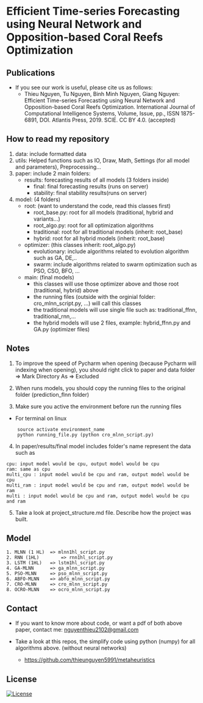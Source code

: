 # Efficient Time-series Forecasting using Neural Network and Opposition-based Coral Reefs Optimization

## Publications
* If you see our work is useful, please cite us as follows:
    * Thieu Nguyen, Tu Nguyen, Binh Minh Nguyen, Giang Nguyen: Efficient Time-series Forecasting using Neural Network and Opposition-based Coral Reefs Optimization. International Journal of Computational Intelligence Systems, Volume, Issue, pp., ISSN 1875-6891, DOI. Atlantis Press, 2019. SCIE. CC BY 4.0. (accepted)
    
## How to read my repository
1. data: include formatted data
2. utils: Helped functions such as IO, Draw, Math, Settings (for all model and parameters), Preprocessing...
3. paper: include 2 main folders: 
    * results: forecasting results of all models (3 folders inside) 
        * final: final forecasting results (runs on server)
        * stability: final stability results(runs on server)
4. model: (4 folders) 
    * root: (want to understand the code, read this classes first)
        * root_base.py: root for all models (traditional, hybrid and variants...) 
        * root_algo.py: root for all optimization algorithms
        * traditional: root for all traditional models (inherit: root_base)
        * hybrid: root for all hybrid models (inherit: root_base)
    * optimizer: (this classes inherit: root_algo.py)
        * evolutionary: include algorithms related to evolution algorithm such as GA, DE,..
        * swarm: include algorithms related to swarm optimization such as PSO, CSO, BFO, ...
    * main: (final models)
        * this classes will use those optimizer above and those root (traditional, hybrid) above 
        * the running files (outside with the orginial folder: cro_mlnn_script.py, ...) will call this classes
        * the traditional models will use single file such as: traditional_ffnn, traditional_rnn,...
        * the hybrid models will use 2 files, example: hybrid_ffnn.py and GA.py (optimizer files)

    
## Notes
1. To improve the speed of Pycharm when opening (because Pycharm will indexing when opening), you should right click to 
paper and data folder => Mark Directory As  => Excluded

2. When runs models, you should copy the running files to the original folder (prediction_flnn folder)

3. Make sure you active the environment before run the running files 
* For terminal on linux
```code
    source activate environment_name 
    python running_file.py (python cro_mlnn_script.py)
```
4. In paper/results/final model includes folder's name represent the data such as 
```code
cpu: input model would be cpu, output model would be cpu 
ram: same as cpu
multi_cpu : input model would be cpu and ram, output model would be cpu 
multi_ram : input model would be cpu and ram, output model would be ram
multi : input model would be cpu and ram, output model would be cpu and ram
```
5. Take a look at project_structure.md file.  Describe how the project was built.

## Model
```code
1. MLNN (1 HL) 	=> mlnn1hl_script.py
2. RNN (1HL)		=> rnn1hl_script.py
3. LSTM (1HL)	=> lstm1hl_script.py
4. GA-MLNN 		=> ga_mlnn_script.py
5. PSO-MLNN 	=> pso_mlnn_script.py
6. ABFO-MLNN 	=> abfo_mlnn_script.py
7. CRO-MLNN 	=> cro_mlnn_script.py
8. OCRO-MLNN 	=> ocro_mlnn_script.py
```

## Contact
* If you want to know more about code, or want a pdf of both above paper, contact me: nguyenthieu2102@gmail.com

* Take a look at this repos, the simplify code using python (numpy) for all algorithms above. (without neural networks)
	
	* https://github.com/thieunguyen5991/metaheuristics

## License

[![License](https://img.shields.io/badge/License-Apache%202.0-blue.svg)](https://opensource.org/licenses/Apache-2.0)
  
